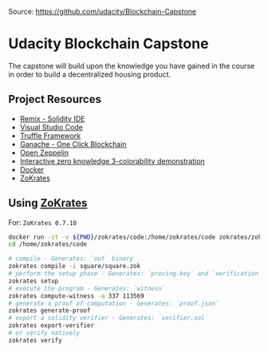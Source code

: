 Source: https://github.com/udacity/Blockchain-Capstone

# Udacity Blockchain Capstone

The capstone will build upon the knowledge you have gained in the course in order to build a decentralized housing product.

## Project Resources

- [Remix - Solidity IDE](https://remix.ethereum.org/)
- [Visual Studio Code](https://code.visualstudio.com/)
- [Truffle Framework](https://truffleframework.com/)
- [Ganache - One Click Blockchain](https://truffleframework.com/ganache)
- [Open Zeppelin ](https://openzeppelin.org/)
- [Interactive zero knowledge 3-colorability demonstration](http://web.mit.edu/~ezyang/Public/graph/svg.html)
- [Docker](https://docs.docker.com/install/)
- [ZoKrates](https://github.com/Zokrates/ZoKrates)

## Using [ZoKrates](https://zokrates.github.io/gettingstarted.html)

For: `ZoKrates 0.7.10`

```sh
docker run -it -v ${PWD}/zokrates/code:/home/zokrates/code zokrates/zokrates:0.7.10 /bin/bash
cd /home/zokrates/code

# compile - Generates: `out` binary
zokrates compile -i square/square.zok
# perform the setup phase - Generates: `proving.key` and `verification.key`
zokrates setup
# execute the program - Generates: `witness`
zokrates compute-witness -a 337 113569
# generate a proof of computation - Generates: `proof.json`
zokrates generate-proof
# export a solidity verifier - Generates: `verifier.sol`
zokrates export-verifier
# or verify natively
zokrates verify
```
